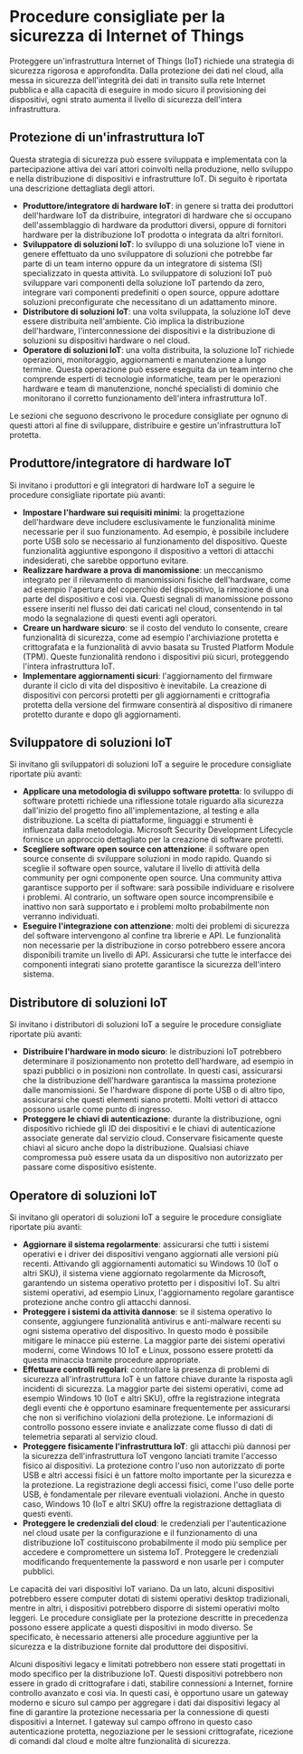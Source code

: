 # Procedure consigliate per la sicurezza di Internet of Things

Proteggere un'infrastruttura Internet of Things (IoT) richiede una strategia di sicurezza rigorosa e approfondita. Dalla protezione dei dati nel cloud, alla messa in sicurezza dell'integrità dei dati in transito sulla rete Internet pubblica e alla capacità di eseguire in modo sicuro il provisioning dei dispositivi, ogni strato aumenta il livello di sicurezza dell'intera infrastruttura.

## Protezione di un'infrastruttura IoT
 
Questa strategia di sicurezza può essere sviluppata e implementata con la partecipazione attiva dei vari attori coinvolti nella produzione, nello sviluppo e nella distribuzione di dispositivi e infrastrutture IoT. Di seguito è riportata una descrizione dettagliata degli attori.

- **Produttore/integratore di hardware IoT**: in genere si tratta dei produttori dell'hardware IoT da distribuire, integratori di hardware che si occupano dell'assemblaggio di hardware da produttori diversi, oppure di fornitori hardware per la distribuzione IoT prodotta o integrata da altri fornitori.
- **Sviluppatore di soluzioni IoT**: lo sviluppo di una soluzione IoT viene in genere effettuato da uno sviluppatore di soluzioni che potrebbe far parte di un team interno oppure da un integratore di sistema (SI) specializzato in questa attività. Lo sviluppatore di soluzioni IoT può sviluppare vari componenti della soluzione IoT partendo da zero, integrare vari componenti predefiniti o open source, oppure adottare soluzioni preconfigurate che necessitano di un adattamento minore.
- **Distributore di soluzioni IoT**: una volta sviluppata, la soluzione IoT deve essere distribuita nell'ambiente. Ciò implica la distribuzione dell'hardware, l'interconnessione dei dispositivi e la distribuzione di soluzioni su dispositivi hardware o nel cloud.
- **Operatore di soluzioni IoT**: una volta distribuita, la soluzione IoT richiede operazioni, monitoraggio, aggiornamenti e manutenzione a lungo termine. Questa operazione può essere eseguita da un team interno che comprende esperti di tecnologie informatiche, team per le operazioni hardware e team di manutenzione, nonché specialisti di dominio che monitorano il corretto funzionamento dell'intera infrastruttura IoT. 

Le sezioni che seguono descrivono le procedure consigliate per ognuno di questi attori al fine di sviluppare, distribuire e gestire un'infrastruttura IoT protetta.

## Produttore/integratore di hardware IoT

Si invitano i produttori e gli integratori di hardware IoT a seguire le procedure consigliate riportate più avanti:

- **Impostare l'hardware sui requisiti minimi**: la progettazione dell'hardware deve includere esclusivamente le funzionalità minime necessarie per il suo funzionamento. Ad esempio, è possibile includere porte USB solo se necessario al funzionamento del dispositivo. Queste funzionalità aggiuntive espongono il dispositivo a vettori di attacchi indesiderati, che sarebbe opportuno evitare. 
- **Realizzare hardware a prova di manomissione**: un meccanismo integrato per il rilevamento di manomissioni fisiche dell'hardware, come ad esempio l'apertura del coperchio del dispositivo, la rimozione di una parte del dispositivo e così via. Questi segnali di manomissione possono essere inseriti nel flusso dei dati caricati nel cloud, consentendo in tal modo la segnalazione di questi eventi agli operatori. 
- **Creare un hardware sicuro**: se il costo del venduto lo consente, creare funzionalità di sicurezza, come ad esempio l'archiviazione protetta e crittografata e la funzionalità di avvio basata su Trusted Platform Module (TPM). Queste funzionalità rendono i dispositivi più sicuri, proteggendo l'intera infrastruttura IoT.
- **Implementare aggiornamenti sicuri**: l'aggiornamento del firmware durante il ciclo di vita del dispositivo è inevitabile. La creazione di dispositivi con percorsi protetti per gli aggiornamenti e crittografia protetta della versione del firmware consentirà al dispositivo di rimanere protetto durante e dopo gli aggiornamenti.

## Sviluppatore di soluzioni IoT

Si invitano gli sviluppatori di soluzioni IoT a seguire le procedure consigliate riportate più avanti:

- **Applicare una metodologia di sviluppo software protetta**: lo sviluppo di software protetti richiede una riflessione totale riguardo alla sicurezza dall'inizio del progetto fino all'implementazione, al testing e alla distribuzione. La scelta di piattaforme, linguaggi e strumenti è influenzata dalla metodologia. Microsoft Security Development Lifecycle fornisce un approccio dettagliato per la creazione di software protetti.
- **Scegliere software open source con attenzione**: il software open source consente di sviluppare soluzioni in modo rapido. Quando si sceglie il software open source, valutare il livello di attività della community per ogni componente open source. Una community attiva garantisce supporto per il software: sarà possibile individuare e risolvere i problemi. Al contrario, un software open source incomprensibile e inattivo non sarà supportato e i problemi molto probabilmente non verranno individuati.
- **Eseguire l'integrazione con attenzione**: molti dei problemi di sicurezza del software intervengono al confine tra librerie e API. Le funzionalità non necessarie per la distribuzione in corso potrebbero essere ancora disponibili tramite un livello di API. Assicurarsi che tutte le interfacce dei componenti integrati siano protette garantisce la sicurezza dell'intero sistema.      

## Distributore di soluzioni IoT

Si invitano i distributori di soluzioni IoT a seguire le procedure consigliate riportate più avanti:

- **Distribuire l'hardware in modo sicuro**: le distribuzioni IoT potrebbero determinare il posizionamento non protetto dell'hardware, ad esempio in spazi pubblici o in posizioni non controllate. In questi casi, assicurarsi che la distribuzione dell'hardware garantisca la massima protezione dalle manomissioni. Se l'hardware dispone di porte USB o di altro tipo, assicurarsi che questi elementi siano protetti. Molti vettori di attacco possono usarle come punto di ingresso.
- **Proteggere le chiavi di autenticazione**: durante la distribuzione, ogni dispositivo richiede gli ID dei dispositivi e le chiavi di autenticazione associate generate dal servizio cloud. Conservare fisicamente queste chiavi al sicuro anche dopo la distribuzione. Qualsiasi chiave compromessa può essere usata da un dispositivo non autorizzato per passare come dispositivo esistente.

## Operatore di soluzioni IoT

Si invitano gli operatori di soluzioni IoT a seguire le procedure consigliate riportate più avanti:

- **Aggiornare il sistema regolarmente**: assicurarsi che tutti i sistemi operativi e i driver dei dispositivi vengano aggiornati alle versioni più recenti. Attivando gli aggiornamenti automatici su Windows 10 (IoT o altri SKU), il sistema viene aggiornato regolarmente da Microsoft, garantendo un sistema operativo protetto per i dispositivi IoT. Su altri sistemi operativi, ad esempio Linux, l'aggiornamento regolare garantisce protezione anche contro gli attacchi dannosi. 
- **Proteggere i sistemi da attività dannose**: se il sistema operativo lo consente, aggiungere funzionalità antivirus e anti-malware recenti su ogni sistema operativo del dispositivo. In questo modo è possibile mitigare le minacce più esterne. La maggior parte dei sistemi operativi moderni, come Windows 10 IoT e Linux, possono essere protetti da questa minaccia tramite procedure appropriate. 
- **Effettuare controlli regolari**: controllare la presenza di problemi di sicurezza all'infrastruttura IoT è un fattore chiave durante la risposta agli incidenti di sicurezza. La maggior parte dei sistemi operativi, come ad esempio Windows 10 (IoT e altri SKU), offre la registrazione integrata degli eventi che è opportuno esaminare frequentemente per assicurarsi che non si verifichino violazioni della protezione. Le informazioni di controllo possono essere inviate e analizzate come flusso di dati di telemetria separati al servizio cloud.
- **Proteggere fisicamente l'infrastruttura IoT**: gli attacchi più dannosi per la sicurezza dell'infrastruttura IoT vengono lanciati tramite l'accesso fisico ai dispositivi. La protezione contro l'uso non autorizzato di porte USB e altri accessi fisici è un fattore molto importante per la sicurezza e la protezione. La registrazione degli accessi fisici, come l'uso delle porte USB, è fondamentale per rilevare eventuali violazioni. Anche in questo caso, Windows 10 (IoT e altri SKU) offre la registrazione dettagliata di questi eventi.
- **Proteggere le credenziali del cloud**: le credenziali per l'autenticazione nel cloud usate per la configurazione e il funzionamento di una distribuzione IoT costituiscono probabilmente il modo più semplice per accedere e compromettere un sistema IoT. Proteggere le credenziali modificando frequentemente la password e non usarle per i computer pubblici. 

Le capacità dei vari dispositivi IoT variano. Da un lato, alcuni dispositivi potrebbero essere computer dotati di sistemi operativi desktop tradizionali, mentre in altri, i dispositivi potrebbero disporre di sistemi operativi molto leggeri. Le procedure consigliate per la protezione descritte in precedenza possono essere applicate a questi dispositivi in modo diverso. Se specificato, è necessario attenersi alle procedure aggiuntive per la sicurezza e la distribuzione fornite dal produttore dei dispositivi.

Alcuni dispositivi legacy e limitati potrebbero non essere stati progettati in modo specifico per la distribuzione IoT. Questi dispositivi potrebbero non essere in grado di crittografare i dati, stabilire connessioni a Internet, fornire controllo avanzato e così via. In questi casi, è opportuno usare un gateway moderno e sicuro sul campo per aggregare i dati dai dispositivi legacy al fine di garantire la protezione necessaria per la connessione di questi dispositivi a Internet. I gateway sul campo offrono in questo caso autenticazione protetta, negoziazione per le sessioni crittografate, ricezione di comandi dal cloud e molte altre funzionalità di sicurezza.

<!---HONumber=AcomDC_0622_2016-->
